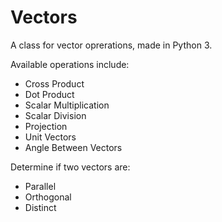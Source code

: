 Vectors
=======

A class for vector oprerations, made in Python 3.

Available operations include:
+ Cross Product
+ Dot Product
+ Scalar Multiplication
+ Scalar Division
+ Projection
+ Unit Vectors
+ Angle Between Vectors

Determine if two vectors are:
+ Parallel
+ Orthogonal
+ Distinct
